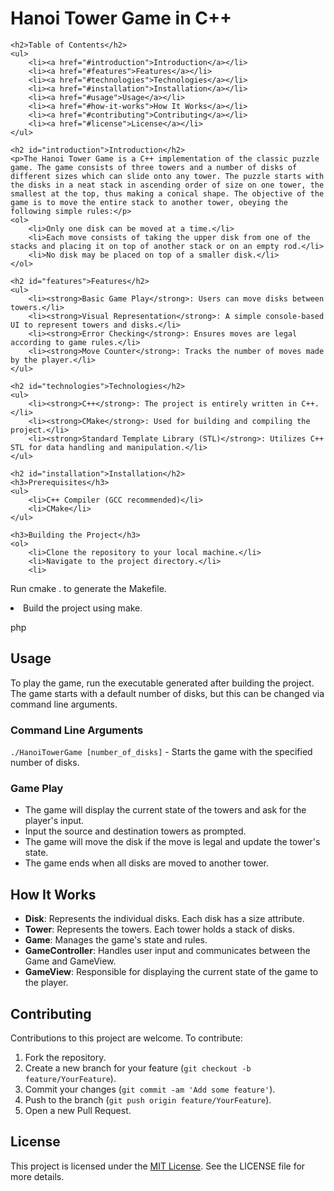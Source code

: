 <html lang="en">
<body>
    <h1>Hanoi Tower Game in C++</h1>

    <h2>Table of Contents</h2>
    <ul>
        <li><a href="#introduction">Introduction</a></li>
        <li><a href="#features">Features</a></li>
        <li><a href="#technologies">Technologies</a></li>
        <li><a href="#installation">Installation</a></li>
        <li><a href="#usage">Usage</a></li>
        <li><a href="#how-it-works">How It Works</a></li>
        <li><a href="#contributing">Contributing</a></li>
        <li><a href="#license">License</a></li>
    </ul>

    <h2 id="introduction">Introduction</h2>
    <p>The Hanoi Tower Game is a C++ implementation of the classic puzzle game. The game consists of three towers and a number of disks of different sizes which can slide onto any tower. The puzzle starts with the disks in a neat stack in ascending order of size on one tower, the smallest at the top, thus making a conical shape. The objective of the game is to move the entire stack to another tower, obeying the following simple rules:</p>
    <ol>
        <li>Only one disk can be moved at a time.</li>
        <li>Each move consists of taking the upper disk from one of the stacks and placing it on top of another stack or on an empty rod.</li>
        <li>No disk may be placed on top of a smaller disk.</li>
    </ol>

    <h2 id="features">Features</h2>
    <ul>
        <li><strong>Basic Game Play</strong>: Users can move disks between towers.</li>
        <li><strong>Visual Representation</strong>: A simple console-based UI to represent towers and disks.</li>
        <li><strong>Error Checking</strong>: Ensures moves are legal according to game rules.</li>
        <li><strong>Move Counter</strong>: Tracks the number of moves made by the player.</li>
    </ul>

    <h2 id="technologies">Technologies</h2>
    <ul>
        <li><strong>C++</strong>: The project is entirely written in C++.</li>
        <li><strong>CMake</strong>: Used for building and compiling the project.</li>
        <li><strong>Standard Template Library (STL)</strong>: Utilizes C++ STL for data handling and manipulation.</li>
    </ul>

    <h2 id="installation">Installation</h2>
    <h3>Prerequisites</h3>
    <ul>
        <li>C++ Compiler (GCC recommended)</li>
        <li>CMake</li>
    </ul>

    <h3>Building the Project</h3>
    <ol>
        <li>Clone the repository to your local machine.</li>
        <li>Navigate to the project directory.</li>
        <li>

Run cmake . to generate the Makefile.</li>
<li>Build the project using make.</li>
</ol>

php

<h2 id="usage">Usage</h2>
<p>To play the game, run the executable generated after building the project. The game starts with a default number of disks, but this can be changed via command line arguments.</p>

<h3>Command Line Arguments</h3>
<p><code>./HanoiTowerGame [number_of_disks]</code> - Starts the game with the specified number of disks.</p>

<h3>Game Play</h3>
<ul>
    <li>The game will display the current state of the towers and ask for the player's input.</li>
    <li>Input the source and destination towers as prompted.</li>
    <li>The game will move the disk if the move is legal and update the tower's state.</li>
    <li>The game ends when all disks are moved to another tower.</li>
</ul>

<h2 id="how-it-works">How It Works</h2>
<ul>
    <li><strong>Disk</strong>: Represents the individual disks. Each disk has a size attribute.</li>
    <li><strong>Tower</strong>: Represents the towers. Each tower holds a stack of disks.</li>
    <li><strong>Game</strong>: Manages the game's state and rules.</li>
    <li><strong>GameController</strong>: Handles user input and communicates between the Game and GameView.</li>
    <li><strong>GameView</strong>: Responsible for displaying the current state of the game to the player.</li>
</ul>

<h2 id="contributing">Contributing</h2>
<p>Contributions to this project are welcome. To contribute:</p>
<ol>
    <li>Fork the repository.</li>
    <li>Create a new branch for your feature (<code>git checkout -b feature/YourFeature</code>).</li>
    <li>Commit your changes (<code>git commit -am 'Add some feature'</code>).</li>
    <li>Push to the branch (<code>git push origin feature/YourFeature</code>).</li>
    <li>Open a new Pull Request.</li>
</ol>

<h2 id="license">License</h2>
<p>This project is licensed under the <a href="LICENSE.md">MIT License</a>. See the LICENSE file for more details.</p>

</body>
</html>
